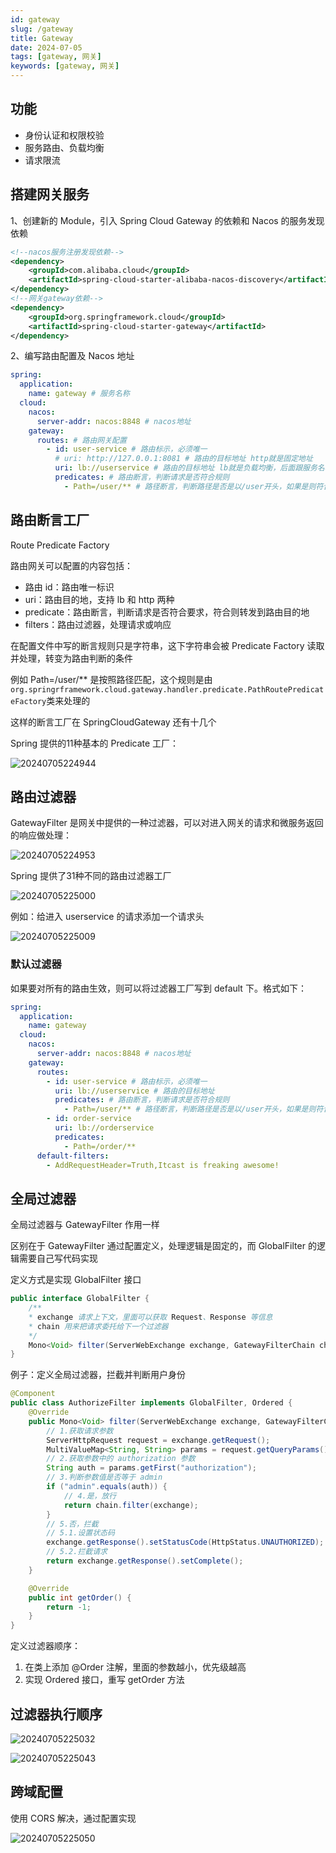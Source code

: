 ```yaml
---
id: gateway
slug: /gateway
title: Gateway
date: 2024-07-05
tags: [gateway, 网关]
keywords: [gateway, 网关]
---
```


## 功能

- 身份认证和权限校验
- 服务路由、负载均衡
- 请求限流

## 搭建网关服务

1、创建新的 Module，引入 Spring Cloud Gateway 的依赖和 Nacos 的服务发现依赖

```xml
<!--nacos服务注册发现依赖-->
<dependency>
    <groupId>com.alibaba.cloud</groupId>
    <artifactId>spring-cloud-starter-alibaba-nacos-discovery</artifactId>
</dependency>
<!--网关gateway依赖-->
<dependency>
    <groupId>org.springframework.cloud</groupId>
    <artifactId>spring-cloud-starter-gateway</artifactId>
</dependency>
```

2、编写路由配置及 Nacos 地址

```yaml
spring:
  application:
    name: gateway # 服务名称
  cloud:
    nacos:
      server-addr: nacos:8848 # nacos地址
    gateway:
      routes: # 路由网关配置
        - id: user-service # 路由标示，必须唯一
          # uri: http://127.0.0.1:8081 # 路由的目标地址 http就是固定地址
          uri: lb://userservice # 路由的目标地址 lb就是负载均衡，后面跟服务名称
          predicates: # 路由断言，判断请求是否符合规则
            - Path=/user/** # 路径断言，判断路径是否是以/user开头，如果是则符合
```

## 路由断言工厂

Route Predicate Factory

路由网关可以配置的内容包括：

- 路由 id：路由唯一标识
- uri：路由目的地，支持 lb 和 http 两种
- predicate：路由断言，判断请求是否符合要求，符合则转发到路由目的地
- filters：路由过滤器，处理请求或响应

在配置文件中写的断言规则只是字符串，这下字符串会被 Predicate Factory 读取并处理，转变为路由判断的条件

例如 Path=/user/** 是按照路径匹配，这个规则是由`org.springrframework.cloud.gateway.handler.predicate.PathRoutePredicateFactory`类来处理的

这样的断言工厂在 SpringCloudGateway 还有十几个

Spring 提供的11种基本的 Predicate 工厂：

![20240705224944](https://blog-1312417182.cos.ap-chengdu.myqcloud.com/blog/20240705224944.png)

## 路由过滤器

GatewayFilter 是网关中提供的一种过滤器，可以对进入网关的请求和微服务返回的响应做处理：

![20240705224953](https://blog-1312417182.cos.ap-chengdu.myqcloud.com/blog/20240705224953.png)

Spring 提供了31种不同的路由过滤器工厂

![20240705225000](https://blog-1312417182.cos.ap-chengdu.myqcloud.com/blog/20240705225000.png)

例如：给进入 userservice 的请求添加一个请求头

![20240705225009](https://blog-1312417182.cos.ap-chengdu.myqcloud.com/blog/20240705225009.png)

### 默认过滤器

如果要对所有的路由生效，则可以将过滤器工厂写到 default 下。格式如下：

```yaml
spring:
  application:
    name: gateway
  cloud:
    nacos:
      server-addr: nacos:8848 # nacos地址
    gateway:
      routes:
        - id: user-service # 路由标示，必须唯一
          uri: lb://userservice # 路由的目标地址
          predicates: # 路由断言，判断请求是否符合规则
            - Path=/user/** # 路径断言，判断路径是否是以/user开头，如果是则符合
        - id: order-service
          uri: lb://orderservice
          predicates:
            - Path=/order/**
      default-filters:
        - AddRequestHeader=Truth,Itcast is freaking awesome!
```

## 全局过滤器

全局过滤器与 GatewayFilter 作用一样

区别在于 GatewayFilter 通过配置定义，处理逻辑是固定的，而 GlobalFilter 的逻辑需要自己写代码实现

定义方式是实现 GlobalFilter 接口

```java
public interface GlobalFilter {
    /**
    * exchange 请求上下文，里面可以获取 Request、Response 等信息
    * chain 用来把请求委托给下一个过滤器
    */
    Mono<Void> filter(ServerWebExchange exchange, GatewayFilterChain chain);
}
```

例子：定义全局过滤器，拦截并判断用户身份

```java
@Component
public class AuthorizeFilter implements GlobalFilter, Ordered {
    @Override
    public Mono<Void> filter(ServerWebExchange exchange, GatewayFilterChain chain) {
        // 1.获取请求参数
        ServerHttpRequest request = exchange.getRequest();
        MultiValueMap<String, String> params = request.getQueryParams();
        // 2.获取参数中的 authorization 参数
        String auth = params.getFirst("authorization");
        // 3.判断参数值是否等于 admin
        if ("admin".equals(auth)) {
            // 4.是，放行
            return chain.filter(exchange);
        }
        // 5.否，拦截
        // 5.1.设置状态码
        exchange.getResponse().setStatusCode(HttpStatus.UNAUTHORIZED);
        // 5.2.拦截请求
        return exchange.getResponse().setComplete();
    }

    @Override
    public int getOrder() {
        return -1;
    }
}
```

定义过滤器顺序：

1. 在类上添加 @Order 注解，里面的参数越小，优先级越高
2. 实现 Ordered 接口，重写 getOrder 方法

## 过滤器执行顺序

![20240705225032](https://blog-1312417182.cos.ap-chengdu.myqcloud.com/blog/20240705225032.png)

![20240705225043](https://blog-1312417182.cos.ap-chengdu.myqcloud.com/blog/20240705225043.png)

## 跨域配置
使用 CORS 解决，通过配置实现

![20240705225050](https://blog-1312417182.cos.ap-chengdu.myqcloud.com/blog/20240705225050.png)


